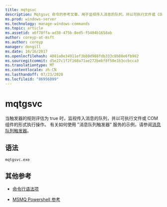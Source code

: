 ```yaml
---
title: mqtgsvc
description: Mqtgsvc 命令的参考文章，用于监视传入消息的队列，并以可执行文件或 COM 组件的形式执行操作（当触发器的规则评估为 true 时）。
ms.prod: windows-server
ms.technology: manage-windows-commands
ms.topic: article
ms.assetid: a6f78ffa-ad38-475b-8ed5-f5404b1658ab
author: coreyp-at-msft
ms.author: coreyp
manager: dongill
ms.date: 10/16/2017
ms.openlocfilehash: 4081a0e34911ef3b80d988fdb333c8b88e6fb982
ms.sourcegitcommit: d5e27c1f2f168a71ae272bebf8f50e1b3ccbcca3
ms.translationtype: MT
ms.contentlocale: zh-CN
ms.lasthandoff: 07/23/2020
ms.locfileid: "86956899"
---
```

# <a name="mqtgsvc"></a>mqtgsvc

当触发器的规则评估为 true 时，监视传入消息的队列，并以可执行文件或 COM 组件的形式执行操作。 有关如何使用 "消息队列触发器" 服务的示例，请参阅[消息队列触发器](/previous-versions/windows/desktop/legacy/ms703197(v=vs.85))。

## <a name="syntax"></a>语法

```
mqtgsvc.exe
```

## <a name="additional-references"></a>其他参考

- [命令行语法项](command-line-syntax-key.md)

- [MSMQ Powershell 参考](/powershell/module/msmq/?view=win10-ps)
